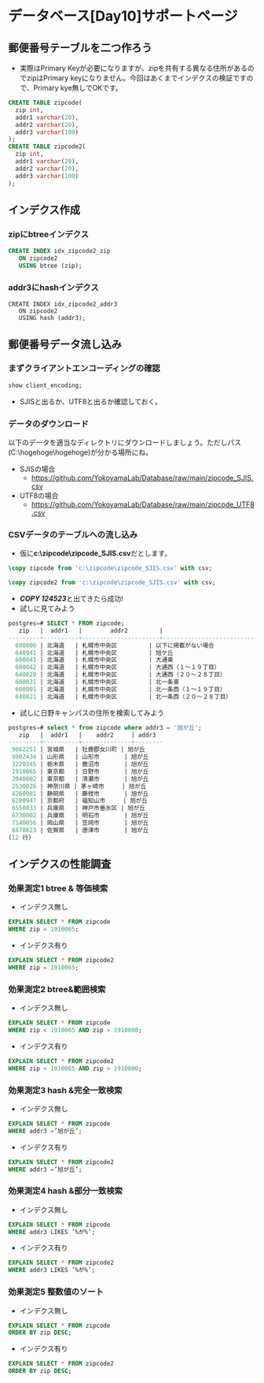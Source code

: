 # データベース[Day10]サポートページ

## 郵便番号テーブルを二つ作ろう
* 実際はPrimary Keyが必要になりますが、zipを共有する異なる住所があるのでzipはPrimary keyになりません。今回はあくまでインデクスの検証ですので、Primary kye無しでOKです。
```sql
CREATE TABLE zipcode(
  zip int,
  addr1 varchar(20),
  addr2 varchar(20),
  addr3 varchar(100)
);
CREATE TABLE zipcode2(
  zip int,
  addr1 varchar(20),
  addr2 varchar(20),
  addr3 varchar(100)
);
```

## インデクス作成

### zipにbtreeインデクス
```sql
CREATE INDEX idx_zipcode2_zip
   ON zipcode2
   USING btree (zip);
```

### addr3にhashインデクス
```sq;
CREATE INDEX idx_zipcode2_addr3
   ON zipcode2
   USING hash (addr3);
```

## 郵便番号データ流し込み

### まずクライアントエンコーディングの確認

```SQL
show client_encoding;
 ```
 * SJISと出るか、UTF8と出るか確認しておく。

### データのダウンロード
以下のデータを適当なディレクトリにダウンロードしましょう。ただしパス(C:\hogehoge\hogehoge)が分かる場所にね。

* SJISの場合
    * https://github.com/YokoyamaLab/Database/raw/main/zipcode_SJIS.csv
* UTF8の場合
    *  https://github.com/YokoyamaLab/Database/raw/main/zipcode_UTF8.csv

### CSVデータのテーブルへの流し込み

* 仮に**c:\zipcode\zipcode_SJIS.csv**だとします。


```sql
\copy zipcode from 'c:\zipcode\zipcode_SJIS.csv' with csv;
```

```sql
\copy zipcode2 from 'c:\zipcode\zipcode_SJIS.csv' with csv;
```

* ***COPY 124523***と出てきたら成功!
* 試しに見てみよう

```sql
postgres=# SELECT * FROM zipcode;
   zip   |  addr1   |        addr2         |                                    addr3                                   
---------+----------+----------------------+------------------------------------------------------------------------------
  600000 | 北海道   | 札幌市中央区         | 以下に掲載がない場合
  640941 | 北海道   | 札幌市中央区         | 旭ケ丘
  600041 | 北海道   | 札幌市中央区         | 大通東
  600042 | 北海道   | 札幌市中央区         | 大通西（１～１９丁目）
  640820 | 北海道   | 札幌市中央区         | 大通西（２０～２８丁目）
  600031 | 北海道   | 札幌市中央区         | 北一条東
  600001 | 北海道   | 札幌市中央区         | 北一条西（１～１９丁目）
  640821 | 北海道   | 札幌市中央区         | 北一条西（２０～２８丁目）
```

* 試しに日野キャンパスの住所を検索してみよう

```sql
postgres=# select * from zipcode where addr3 = '旭が丘';
   zip   |  addr1   |    addr2     | addr3
---------+----------+--------------+--------
 9862251 | 宮城県   | 牡鹿郡女川町 | 旭が丘
 9902434 | 山形県   | 山形市       | 旭が丘
 3220345 | 栃木県   | 鹿沼市       | 旭が丘
 1910065 | 東京都   | 日野市       | 旭が丘
 2040002 | 東京都   | 清瀬市       | 旭が丘
 2530026 | 神奈川県 | 茅ヶ崎市     | 旭が丘
 4260081 | 静岡県   | 藤枝市       | 旭が丘
 6200947 | 京都府   | 福知山市     | 旭が丘
 6550033 | 兵庫県   | 神戸市垂水区 | 旭が丘
 6730002 | 兵庫県   | 明石市       | 旭が丘
 7140056 | 岡山県   | 笠岡市       | 旭が丘
 8470823 | 佐賀県   | 唐津市       | 旭が丘
(12 行)
```

## インデクスの性能調査

### 効果測定1 btree & 等価検索

* インデクス無し
```SQL
EXPLAIN SELECT * FROM zipcode 
WHERE zip = 1910065;
```

* インデクス有り
```SQL
EXPLAIN SELECT * FROM zipcode2 
WHERE zip = 1910065;
```

### 効果測定2 btree&範囲検索

* インデクス無し
```SQL
EXPLAIN SELECT * FROM zipcode 
WHERE zip < 1910065 AND zip > 1910000;
```

* インデクス有り
```SQL
EXPLAIN SELECT * FROM zipcode2 
WHERE zip < 1910065 AND zip > 1910000;
```

### 効果測定3 hash &完全一致検索

* インデクス無し
```SQL
EXPLAIN SELECT * FROM zipcode 
WHERE addr3 =’旭が丘’;
```

* インデクス有り
```SQL
EXPLAIN SELECT * FROM zipcode2
WHERE addr3 =’旭が丘’;
```

### 効果測定4 hash &部分一致検索

* インデクス無し
```SQL
EXPLAIN SELECT * FROM zipcode 
WHERE addr3 LIKES ’%が%’;
```

* インデクス有り
```SQL
EXPLAIN SELECT * FROM zipcode2 
WHERE addr3 LIKES ’%が%’;
```

### 効果測定5 整数値のソート

* インデクス無し
```SQL
EXPLAIN SELECT * FROM zipcode 
ORDER BY zip DESC;
```

* インデクス有り
```SQL
EXPLAIN SELECT * FROM zipcode2 
ORDER BY zip DESC;
```
